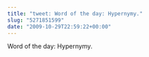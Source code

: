 ```yaml
---
title: "tweet: Word of the day: Hypernymy."
slug: "5271851599"
date: "2009-10-29T22:59:22+00:00"
---
```

Word of the day: Hypernymy.